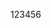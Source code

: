 <!--
title: 测试文章3
alias: test3
created: 2018-04-19
updated: 2018-04-19
tags: [test1,test2,test3]
-->

123456
